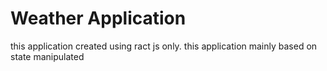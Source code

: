 # Weather Application
this application created using ract js only. this application mainly based on state manipulated 

